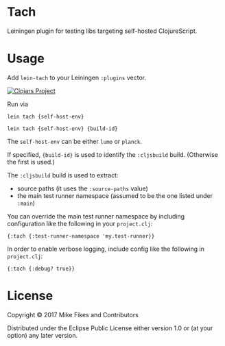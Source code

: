 # Tach

Leiningen plugin for testing libs targeting self-hosted ClojureScript.

# Usage

Add `lein-tach` to your Leiningen `:plugins` vector.

[![Clojars Project](https://img.shields.io/clojars/v/lein-tach.svg)](https://clojars.org/lein-tach)

Run via 

```
lein tach {self-host-env}

lein tach {self-host-env} {build-id}
```

The `self-host-env` can be either `lumo` or `planck`.

If specified, `{build-id}` is used to identify the `:cljsbuild` build. (Otherwise the first is used.) 

The `:cljsbuild` build is used to extract:

- source paths (it uses the `:source-paths` value)
- the main test runner namespace (assumed to be the one listed under `:main`)

You can override the main test runner namespace by including configuration like the following in your `project.clj`:

```
{:tach {:test-runner-namespace 'my.test-runner}}
```

In order to enable verbose logging, include config like the following in `project.clj`:

```
{:tach {:debug? true}}
```

# License

Copyright © 2017 Mike Fikes and Contributors

Distributed under the Eclipse Public License either version 1.0 or (at your option) any later version.
